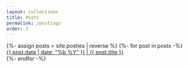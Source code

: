```yaml
---
layout: collections
title: Posts
permalink: /postings
order: 3
---
```


  <div>
    {%- assign posts = site.posties | reverse %}
    {%- for post in posts -%}
    <div class="post-item row">
      <a href="{{ post.url | relative_url }}">
        <span class="post-meta">
          {{ post.date | date: "%b %Y" }} |
        </span>
        {{ post.title }}
      </a>
    </div>
    {%- endfor -%}
  </div>
